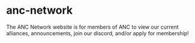 # anc-network

The ANC Network website is for members of ANC to view our current alliances, announcements, join our discord, and/or apply for membership!
